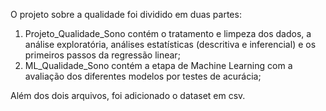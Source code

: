 O projeto sobre a qualidade foi dividido em duas partes:
1) Projeto_Qualidade_Sono contém o tratamento e limpeza dos dados, a análise exploratória, análises estatísticas (descritiva e inferencial) e os primeiros passos da regressão linear;
2) ML_Qualidade_Sono contém a etapa de Machine Learning com a avaliação dos diferentes modelos por testes de acurácia;

Além dos dois arquivos, foi adicionado o dataset em csv.
